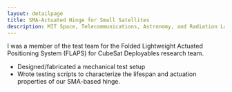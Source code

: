 ```yaml
---
layout: detailpage
title: SMA-Actuated Hinge for Small Satellites
description: MIT Space, Telecommunications, Astronomy, and Radiation Laboratory | Apr 2020 — Sep 2020
---
```


I was a member of the test team for the Folded Lightweight Actuated Positioning System (FLAPS) for CubeSat Deployables research team.
* Designed/fabricated a mechanical test setup
* Wrote testing scripts to characterize the lifespan and actuation properties of our SMA-based hinge.